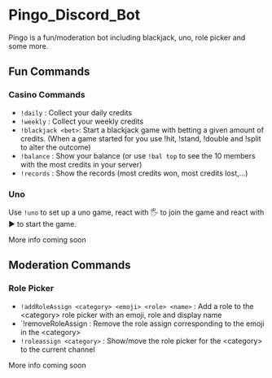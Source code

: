# Pingo_Discord_Bot

Pingo is a fun/moderation bot including blackjack, uno, role picker and some more.

## Fun Commands

### Casino Commands

- `!daily` : Collect your daily credits
- `!weekly` : Collect your weekly credits
- `!blackjack <bet>`: Start a blackjack game with betting a given amount of credits. (When a game started for you use !hit, !stand, !double and !split to alter the outcome)
- `!balance` : Show your balance (or use `!bal top` to see the 10 members with the most credits in your server)
- `!records` : Show the records (most credits won, most credits lost,...)

### Uno
Use `!uno` to set up a uno game, react with 🖐️ to join the game and react with ▶️ to start the game.

More info coming soon 

## Moderation Commands

### Role Picker

- `!addRoleAssign <category> <emoji> <role> <name>` : Add a role to the \<category> role picker with an emoji, role and display name
- `!removeRoleAssign <category> <emoji> : Remove the role assign corresponding to the emoji in the \<category>
- `!roleassign <category>` : Show/move the role picker for the \<category> to the current channel

More info coming soon
